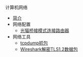 计算机网络

* [简介](markdown/Devops/Network/_readme.md)
* 网络配置
    * [光猫桥接模式连接路由器](markdown/Devops/Network/光猫桥接模式连接路由器.md)
* 网络工具
    * [tcpdump抓包](markdown/Devops/Network/tcpdump抓包.md)
    * [Wireshark解密TLS1.2数据包](markdown/Devops/Network/Wireshark解密TLS1.2数据包.md)
